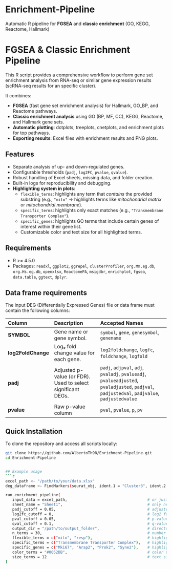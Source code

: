 # Enrichment-Pipeline
Automatic R pipeline for **FGSEA** and **classic enrichment** (GO, KEGG, Reactome, Hallmark)

# FGSEA & Classic Enrichment Pipeline

This R script provides a comprehensive workflow to perform gene set enrichment analysis from RNA-seq or similar gene expression results (scRNA-seq results for an specific cluster). 

It combines:

- **FGSEA** (fast gene set enrichment analysis) for Hallmark, GO_BP, and Reactome pathways.
- **Classic enrichment analysis** using GO (BP, MF, CC), KEGG, Reactome, and Hallmark gene sets.
- **Automatic plotting**: dotplots, treeplots, cnetplots, and enrichment plots for top pathways.
- **Exporting results**: Excel files with enrichment results and PNG plots.

## Features
- Separate analysis of up- and down-regulated genes.
- Configurable thresholds (`padj`, `log2FC`, `pvalue`, `qvalue`).
- Robust handling of Excel sheets, missing data, and folder creation. 
- Built-in logs for reproducibility and debugging.
- **Highlighting system in plots**:
   - `flexible_terms`: highlights any term that *contains* the provided substring (e.g., `"mito"` → highlights terms like *mitochondrial matrix* or *mitochondrial membrane*).  
   - `specific_terms`: highlights only exact matches (e.g., `"Transmembrane Transporter Complex"`).  
   - `specific_genes`: highlights GO terms that include certain genes of interest within their gene list.  
   - Customizable color and text size for all highlighted terms.    

## Requirements
- R >= 4.5.0
- Packages: `readxl`, `ggplot2`, `ggrepel`, `clusterProfiler`, `org.Mm.eg.db`, `org.Hs.eg.db`, `openxlsx`, `ReactomePA`, `msigdbr`, `enrichplot`, `fgsea`, `data.table`, `ggtext`, `dplyr`.

## Data frame requirements
The input DEG (Differentially Expressed Genes) file or data frame must contain the following columns:

| Column                  | Description                                                       | Accepted Names                                                                                                                               |
| :---------------------- | :---------------------------------------------------------------- | :------------------------------------------------------------------------------------------------------------------------------------------- |
| **SYMBOL**              | Gene name or gene symbol.                                         | `symbol`, `gene`, `genesymbol`, `genename`                                                                                                   |
| **log2FoldChange**      | Log₂ fold change value for each gene.                             | `log2foldchange`, `logfc`, `foldchange`, `logfold`                                                                                           |
| **padj**                | Adjusted p-value (or FDR). Used to select significant DEGs.       | `padj`, `adjpval`, `adj`, `pvaladj`, `pvalueadj`, `pvalueadjusted`, `pvaladjusted`, `padjval`, `padjustedval`, `padjvalue`, `padjustedvalue` |
| **pvalue** | Raw p-value column | `pval`, `pvalue`, `p`, `pv`                                                                                                                  |

## Quick Installation
To clone the repository and access all scripts locally: 

```bash
git clone https://github.com/AlbertoTh98/Enrichment-Pipeline.git
cd Enrichment-Pipeline


## Example usage
```r
excel_path <- "/path/to/your/data.xlsx"
deg_dataframe <- FindMarkers(seurat_obj, ident.1 = "Cluster3", ident.2 = NULL)

run_enrichment_pipeline(
   input_data = excel_path,                                   # or just the deg_dataframe
   sheet_name = "Sheet1",                                     # only needed if input_data is an Excel file
   padj_cutoff = 0.05,                                        # adjusted p-value cutoff for DEGs
   log2fc_cutoff = 0,                                         # log2 fold-change threshold
   pval_cutoff = 0.05,                                        # p-value cutoff for enrichment
   qval_cutoff = 0.1,                                         # q-value cutoff for enrichment
   output_dir = "/path/to/output_folder",                     # directory where results will be saved
   n_terms = 30,                                              # number of top terms to display in plots
   flexible_terms = c("mito", "resp"),                        # highlight any term containing these substrings "mito" and "resp" are examples for mitochondria or respiratory terms
   specific_terms = c("Transmembrane Transporter Complex"),   # highlight exact term(s)
   specific_genes = c("Mki67", "Arap2", "Prok2", "Syne2"),    # highlight terms containing these genes
   color_terms = "#0052DB",                                   # color used to highlight terms in plots, default value is darkred
   size_terms = 12                                            # text size for highlighted terms
)


